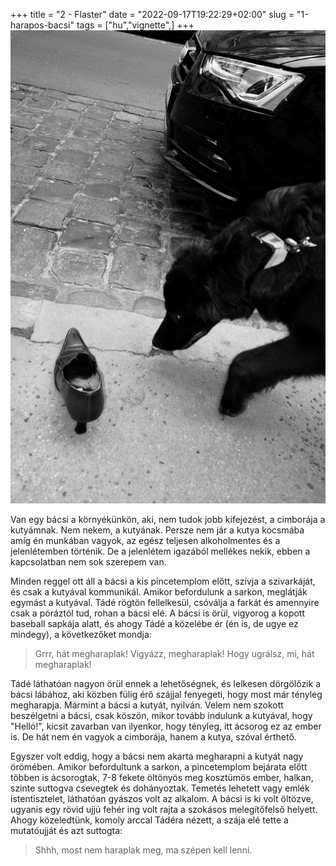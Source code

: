 +++
title = "2 - Flaster"
date = "2022-09-17T19:22:29+02:00"
slug = "1-harapos-bacsi"
tags = ["hu","vignette",]
+++
![black dog biting at shoe on street](FONO2633.jpg)


Van egy bácsi a környékünkön, aki, nem tudok jobb kifejezést, a cimborája a kutyámnak. Nem nekem, a kutyának. Persze nem jár a kutya kocsmába amíg én munkában vagyok, az egész teljesen alkoholmentes és a jelenlétemben történik. De a jelenlétem igazából mellékes nekik, ebben a kapcsolatban nem sok szerepem van.

Minden reggel ott áll a bácsi a kis pincetemplom előtt, szívja a szivarkáját, és csak a kutyával kommunikál.
Amikor befordulunk a sarkon, meglátják egymást a kutyával. Tádé rögtön fellelkesül, csóválja a farkát és amennyire csak a póráztól tud, rohan a bácsi elé. A bácsi is örül, vigyorog a kopott baseball sapkája alatt, és ahogy Tádé a közelébe ér (én is, de ugye ez mindegy), a következőket mondja:

> Grrr, hát megharaplak! Vigyázz, megharaplak! Hogy ugrálsz, mi, hát megharaplak!

Tádé láthatóan nagyon örül ennek a lehetőségnek, és lelkesen dörgölőzik a bácsi lábához, aki közben fülig érő szájjal fenyegeti, hogy most már tényleg megharapja. Mármint a bácsi a kutyát, nyilván.
Velem nem szokott beszélgetni a bácsi, csak köszön, mikor tovább indulunk a kutyával, hogy "Helló!", kicsit zavarban van ilyenkor, hogy tényleg, itt ácsorog ez az ember is. De hát nem én vagyok a cimborája, hanem a kutya, szóval érthető.

Egyszer volt eddig, hogy a bácsi nem akarta megharapni a kutyát nagy örömében. Amikor befordultunk a sarkon, a pincetemplom bejárata előtt többen is ácsorogtak, 7-8 fekete öltönyös meg kosztümös ember, halkan, szinte suttogva csevegtek és dohányoztak. Temetés lehetett vagy emlék istentisztelet, láthatóan gyászos volt az alkalom.
A bácsi is ki volt öltözve, ugyanis egy rövid ujjú fehér ing volt rajta a szokásos melegítőfelső helyett. Ahogy közeledtünk, komoly arccal Tádéra nézett, a szája elé tette a mutatóujját és azt suttogta:

> Shhh, most nem haraplak meg, ma szépen kell lenni.
